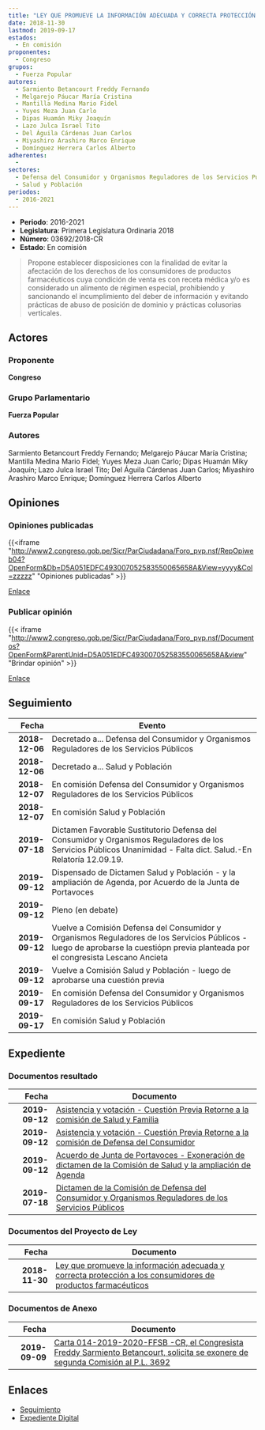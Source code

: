 ```yaml
---
title: "LEY QUE PROMUEVE LA INFORMACIÓN ADECUADA Y CORRECTA PROTECCIÓN A LOS CONSUMIDORES DE PRODUCTOS FARMACÉUTICOS"
date: 2018-11-30
lastmod: 2019-09-17
estados: 
  - En comisión
proponentes: 
  - Congreso
grupos: 
  - Fuerza Popular
autores: 
  - Sarmiento Betancourt Freddy Fernando
  - Melgarejo Páucar María Cristina
  - Mantilla Medina Mario Fidel
  - Yuyes Meza Juan Carlo
  - Dipas Huamán Miky Joaquín
  - Lazo Julca Israel Tito
  - Del Águila Cárdenas Juan Carlos
  - Miyashiro Arashiro Marco Enrique
  - Domínguez Herrera Carlos Alberto
adherentes: 
  - 
sectores: 
  - Defensa del Consumidor y Organismos Reguladores de los Servicios Públicos
  - Salud y Población
periodos: 
  - 2016-2021
---
```


- **Periodo**: 2016-2021
- **Legislatura**: Primera Legislatura Ordinaria 2018
- **Número**: 03692/2018-CR
- **Estado**: En comisión

> Propone establecer disposiciones con la finalidad de evitar la afectación de los derechos de los consumidores de productos farmacéuticos cuya condición de venta es con receta médica y/o es considerado un alimento de régimen especial, prohibiendo y sancionando el incumplimiento del deber de información y evitando prácticas de abuso de posición de dominio y prácticas colusorias verticales.


## Actores

### Proponente

**Congreso**

### Grupo Parlamentario

**Fuerza Popular**

### Autores

Sarmiento Betancourt Freddy Fernando; Melgarejo Páucar María Cristina; Mantilla Medina Mario Fidel; Yuyes Meza Juan Carlo; Dipas Huamán Miky Joaquín; Lazo Julca Israel Tito; Del Águila Cárdenas Juan Carlos; Miyashiro Arashiro Marco Enrique; Domínguez Herrera Carlos Alberto


## Opiniones

### Opiniones publicadas

{{<iframe "http://www2.congreso.gob.pe/Sicr/ParCiudadana/Foro_pvp.nsf/RepOpiweb04?OpenForm&Db=D5A051EDFC493007052583550065658A&View=yyyy&Col=zzzzz" "Opiniones publicadas" >}}

[Enlace](http://www2.congreso.gob.pe/Sicr/ParCiudadana/Foro_pvp.nsf/RepOpiweb04?OpenForm&Db=D5A051EDFC493007052583550065658A&View=yyyy&Col=zzzzz)
### Publicar opinión

{{< iframe "http://www2.congreso.gob.pe/Sicr/ParCiudadana/Foro_pvp.nsf/Documentos?OpenForm&ParentUnid=D5A051EDFC493007052583550065658A&view" "Brindar opinión" >}}

[Enlace](http://www2.congreso.gob.pe/Sicr/ParCiudadana/Foro_pvp.nsf/Documentos?OpenForm&ParentUnid=D5A051EDFC493007052583550065658A&view)

## Seguimiento

| Fecha | Evento |
|------:|--------|
| **2018-12-06** | Decretado a... Defensa del Consumidor y Organismos Reguladores de los Servicios Públicos|
| **2018-12-06** | Decretado a... Salud y Población|
| **2018-12-07** | En comisión Defensa del Consumidor y Organismos Reguladores de los Servicios Públicos|
| **2018-12-07** | En comisión Salud y Población|
| **2019-07-18** | Dictamen Favorable Sustitutorio Defensa del Consumidor y Organismos Reguladores de los Servicios Públicos Unanimidad - Falta dict. Salud.-En Relatoría 12.09.19.|
| **2019-09-12** | Dispensado de Dictamen Salud y Población - y la ampliación de Agenda, por Acuerdo de la Junta de Portavoces|
| **2019-09-12** | Pleno (en debate)|
| **2019-09-12** | Vuelve a Comisión Defensa del Consumidor y Organismos Reguladores de los Servicios Públicos - luego de aprobarse la cuestiópn previa planteada por el congresista Lescano Ancieta|
| **2019-09-12** | Vuelve a Comisión Salud y Población - luego de aprobarse una cuestión previa|
| **2019-09-17** | En comisión Defensa del Consumidor y Organismos Reguladores de los Servicios Públicos|
| **2019-09-17** | En comisión Salud y Población|


## Expediente


### Documentos resultado

| Fecha | Documento |
|------:|--------|
| **2019-09-12** | [Asistencia y votación - Cuestión Previa Retorne a la comisión de Salud y Familia](http://www.leyes.congreso.gob.pe/Documentos/2016_2021/Asistencia_y_Votacion/Proyectos_de_Ley/VCP0369220190912-..pdf) |
| **2019-09-12** | [Asistencia y votación - Cuestión Previa Retorne a la comisión de Defensa del Consumidor](http://www.leyes.congreso.gob.pe/Documentos/2016_2021/Asistencia_y_Votacion/Proyectos_de_Ley/VCP0369220190912.pdf) |
| **2019-09-12** | [Acuerdo de Junta de Portavoces - Exoneración de dictamen de la Comisión de Salud y la ampliación de Agenda](http://www.leyes.congreso.gob.pe/Documentos/2016_2021/Acuerdos/Junta_Portavoces/AJP0369220190912.pdf) |
| **2019-07-18** | [Dictamen de la Comisión de Defensa del Consumidor y Organismos Reguladores de los Servicios Públicos](http://www.leyes.congreso.gob.pe/Documentos/2016_2021/Dictamenes/Proyectos_de_Ley/03692DC06MAY20190718.pdf) |

### Documentos del Proyecto de Ley

| Fecha | Documento |
|------:|--------|
| **2018-11-30** | [Ley que promueve la información adecuada y correcta protección a los consumidores de productos farmacéuticos](http://www.leyes.congreso.gob.pe/Documentos/2016_2021/Proyectos_de_Ley_y_de_Resoluciones_Legislativas/PL0369220181130..pdf) |

### Documentos de Anexo

| Fecha | Documento |
|------:|--------|
| **2019-09-09** | [Carta 014-2019-2020-FFSB -CR, el Congresista Freddy Sarmiento Betancourt, solicita se exonere de segunda Comisión al P.L. 3692](http://www.leyes.congreso.gob.pe/Documentos/2016_2021/Oficios/Congresistas/CARTA-014-2019-2020-FFSB-CR.pdf) |

## Enlaces 

- [Seguimiento](http://www2.congreso.gob.pe/Sicr/TraDocEstProc/CLProLey2016.nsf/f7fff46988ca05b1052578e100829cc7/1b1fc35b192dec3b052583580061f40f?OpenDocument)
- [Expediente Digital](http://www2.congreso.gob.pe/Sicr/TraDocEstProc/CLProLey2016.nsf/f7fff46988ca05b1052578e100829cc7/1b1fc35b192dec3b052583580061f40f?OpenDocument&Click=05257FB7005EB655.eb71d0cf91d8294e05256cdf006b5706/$Body/0.1C6C)

